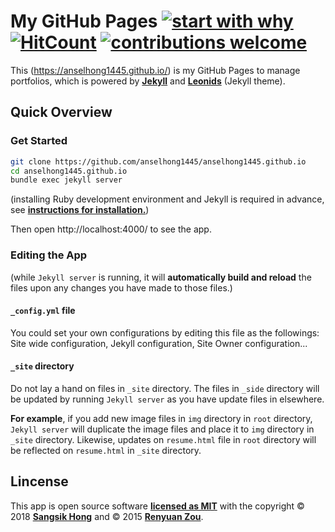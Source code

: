 # My GitHub Pages [![start with why](https://img.shields.io/badge/start%20with-why%3F-brightgreen.svg?style=flat)](http://www.ted.com/talks/simon_sinek_how_great_leaders_inspire_action) [![HitCount](http://hits.dwyl.io/anselhong1445/anselhong1445.github.io.svg)](http://hits.dwyl.io/anselhong1445/anselhong1445.github.io) [![contributions welcome](https://img.shields.io/badge/contributions-welcome-brightgreen.svg?style=flat)](https://github.com/dwyl/esta/issues)

This (https://anselhong1445.github.io/) is my GitHub Pages to manage portfolios, which is powered by **[Jekyll](https://jekyllrb.com)** and **[Leonids](https://github.com/renyuanz/leonids)** (Jekyll theme).

## Quick Overview
### Get Started

```bash
git clone https://github.com/anselhong1445/anselhong1445.github.io
cd anselhong1445.github.io
bundle exec jekyll server
```

(installing Ruby development environment and Jekyll is required in advance, see **[instructions for installation.](https://jekyllrb.com/docs/)**)

Then open http://localhost:4000/ to see the app.

### Editing the App
(while `Jekyll server` is running, it will **automatically build and reload** the files upon any changes you have made to those files.)

#### `_config.yml` file
You could set your own configurations by editing this file as the followings: Site wide configuration, Jekyll configuration, Site Owner configuration...

#### `_site` directory
Do not lay a hand on files in `_site` directory. The files in `_side` directory will be updated by running `Jekyll server` as you have update files in elsewhere. 

**For example**, if you add new image files in `img` directory in `root` directory, `Jekyll server` will duplicate the image files and place it to `img` directory in `_site` directory. Likewise, updates on `resume.html` file in `root` directory will be reflected on `resume.html` in `_site` directory. 

## Lincense

This app is open source software **[licensed as MIT](https://github.com/anselhong1445/anselhong1445.github.io/blob/master/LICENSE.txt)** with the copyright &copy; 2018 **[Sangsik Hong](https://github.com/anselhong1445)** and &copy; 2015 **[Renyuan Zou](https://github.com/renyuanz)**.
